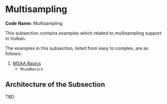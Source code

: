 # Multisampling

**Code Name:** Multisampling

This subsection contains examples which related to multisampling support in Vulkan.

The examples in this subsection, listed from easy to complex, are as follows:

1. [MSAA Basics](/Examples/Fundamentals/Multisampling/MsaaBasics)
   - `MsaaBasics`

## Architecture of the Subsection

TBD